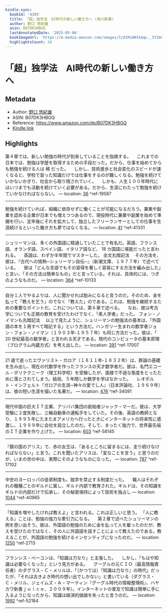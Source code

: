 ```yaml
---
kindle-sync:
  bookId: '4395'
  title: 「超」独学法　AI時代の新しい働き方へ (角川新書)
  author: 野口 悠紀雄
  asin: B07DK3HBGQ
  lastAnnotatedDate: '2025-05-06'
  bookImageUrl: 'https://m.media-amazon.com/images/I/81MiHNtkAqL._SY160.jpg'
  highlightsCount: 10
---
```

# 「超」独学法　AI時代の新しい働き方へ
## Metadata
* Author: [野口 悠紀雄](https://www.amazon.comundefined)
* ASIN: B07DK3HBGQ
* Reference: https://www.amazon.com/dp/B07DK3HBGQ
* [Kindle link](kindle://book?action=open&asin=B07DK3HBGQ)

## Highlights
第４章では、新しい勉強の時代が到来していることを指摘する。 　これまでの日本では、勉強は学歴を取得するための手段だった。だから、仕事を始めてからも勉強を続ける人は 稀 だった。 　しかし、技術進歩と社会変化のスピードが速くなると、学校で習った知識だけでは仕事をするのが難しくなる。勉強を続けていかないかぎり、社会から取り残されていく。 　しかも、人生１００年時代にはいつまでも活動を続けていく必要がある。だから、生涯にわたって勉強を続けていかなければならない。 — location: [36](kindle://book?action=open&asin=B07DK3HBGQ&location=36) ^ref-19587

---
勉強を続けていれば、組織に依存せずに働くことが可能になるだろう。兼業や副業を認める企業が日本でも増えつつあるので、現役時代に兼業や副業を始めて準備を行い、定年後にそれを拡大して、独立したフリーランサーとしての仕事を生涯続けるといった働き方も夢ではなくなる。 — location: [41](kindle://book?action=open&asin=B07DK3HBGQ&location=41) ^ref-41331

---
シュリーマンは、多くの外国語に精通していたことで有名だ。英語、フランス語、オランダ語、スペイン語、イタリア語など、 18 カ国語に堪能だったと言われる。 　英語は、わずか半年間でマスターした。 全文丸暗記法 　その方法を、彼は、『古代への情熱─シュリーマン自伝─』（新潮文庫、１９７７年）で述べている。 　彼は「どんな言語でもその習得を著しく容易にする方法を編み出した」と言い、「その方法は簡単なもの」だと言っている。それは、具体的には、つぎのようなものだ。 — location: [364](kindle://book?action=open&asin=B07DK3HBGQ&location=364) ^ref-10133

---
自分１人でやるよりは、人に聞かせれば励みになると言うのだ。そのため、金を払って「教えを乞う」のでなく「教えた」のである。これは、勉強を継続するための重要なポイントだ。これについては、第６章で述べる。 　なお、彼は考古学についても正規の教育を受けたわけでなく、「素人学者」だった。 フォン・ノイマンも丸暗記法 　以上で見たように、シュリーマンの勉強法の基本は、「外国語の本を１冊すべて暗記する」という方法だ。ハンガリー生まれの数学者ジョン・フォン・ノイマン（１９０３年‐１９５７年）も同じ方法だった。彼は、「 20 世紀最高の数学者」と言われる天才である。現代のコンピュータの基本原理（プログラム内蔵方式）を考え出した。 — location: [391](kindle://book?action=open&asin=B07DK3HBGQ&location=391) ^ref-17007

---
21 歳で逝ったエヴァリスト・ガロア（１８１１年‐１８３２年）は、群論の基礎を生み出し、現在の代数学を作ったフランスの天才数学者だ。彼は、名門エコール・ポリテクニーク（理工科学校）を受験したが、面接で不遜な態度をとったために落とされてしまう。結局、５年間しか数学を学ばなかった。 　レオポルト・インフェルト『ガロアの生涯─神々の愛でし人』（日本評論社、１９６９年）は、彼の短い生涯を描いた名著だ。 — location: [476](kindle://book?action=open&asin=B07DK3HBGQ&location=476) ^ref-34091

---
現代中国の巨大ＩＴ企業、アリババ集団の創始者ジャック・マーだ。彼は、大学受験に２度失敗し、三輪自動車の運転手をしていた。その後、英語の教師となり、１９９５年にたまたまアメリカへ行ったときにインターネットの将来性に感激し、１９９９年に会社を設立したのだ。そして、まったく独力で、世界最先端のＩＴ企業を作り上げた。 — location: [603](kindle://book?action=open&asin=B07DK3HBGQ&location=603) ^ref-58145

---
『鏡の国のアリス』で、赤の女王は、「あるところに留まるには、走り続けなければならない」と言う。これを聞いたアリスは、「変なことを言う」と思うのだが、いまの世の中は、実際にそのようなものになった。 — location: [787](kindle://book?action=open&asin=B07DK3HBGQ&location=787) ^ref-17102

---
中世のヨーロッパの徒弟制度も、独学を禁止する制度だった。 　職人はそれぞれの職種ごとのギルドに属し、ギルド内部で教育された。ギルドは、その知識をギルドの内部だけで伝承し、その秘密保持によって技術を独占し — location: [1044](kindle://book?action=open&asin=B07DK3HBGQ&location=1044) ^ref-40965

---
「知識を増やしたければ教えよ」と言われる。これは正しいと思う。 「人に教える」ことは、勉強の強力な牽引力になる。 　第２章で述べたシュリーマンの例を思い出そう。彼は、外国語の勉強のために金を払って人を雇ったのだが、教えを受けたのではなく、その人に外国語を話すことによって教えたのである。教えることが、外国語の勉強を続けるインセンティブになったのだ。 — location: [1250](kindle://book?action=open&asin=B07DK3HBGQ&location=1250) ^ref-2713

---
フランシス・ベーコンは、「知識は力なり」と主張した。 　しかし、「もはや知識は必要なくなった」という見方がある。 　グーグルの元ＣＩＯ（最高情報責任者）のダグラス・Ｃ・メリルは、「（かつては）『知識は力なり』の時代」だったが、「それは古きよき時代の想い出でしかない」と書いている（ダグラス・Ｃ・メリル、ジェイムズ・Ａ・マーティン『グーグル時代の情報整理術』、ハヤカワ新書ｊｕｉｃｅ、２００９年）。インターネットの普及で知識は簡単に手に入るようになったから、知識は経済的価値を失ったと言うのだ。 — location: [1992](kindle://book?action=open&asin=B07DK3HBGQ&location=1992) ^ref-52184

---
